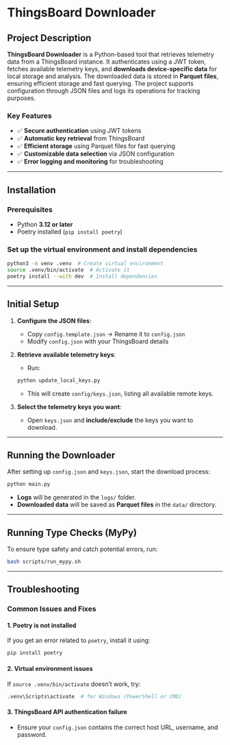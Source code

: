 # ThingsBoard Downloader

## Project Description

**ThingsBoard Downloader** is a Python-based tool that retrieves telemetry data from a ThingsBoard instance. It authenticates using a JWT token, fetches available telemetry keys, and **downloads device-specific data** for local storage and analysis. The downloaded data is stored in **Parquet files**, ensuring efficient storage and fast querying. The project supports configuration through JSON files and logs its operations for tracking purposes.

### **Key Features**

- ✅ **Secure authentication** using JWT tokens
- ✅ **Automatic key retrieval** from ThingsBoard
- ✅ **Efficient storage** using Parquet files for fast querying
- ✅ **Customizable data selection** via JSON configuration
- ✅ **Error logging and monitoring** for troubleshooting

---

## Installation

### **Prerequisites**

- Python **3.12 or later**
- Poetry installed (`pip install poetry`)

### **Set up the virtual environment and install dependencies**

```bash
python3 -m venv .venv  # Create virtual environment
source .venv/bin/activate  # Activate it
poetry install --with dev  # Install dependencies
```

---

## Initial Setup

1. **Configure the JSON files**:

   - Copy `config.template.json` → Rename it to `config.json`
   - Modify `config.json` with your ThingsBoard details

2. **Retrieve available telemetry keys**:

   - Run:

   ```bash
   python update_local_keys.py
   ```

   - This will create `config/keys.json`, listing all available remote keys.

3. **Select the telemetry keys you want**:
   - Open `keys.json` and **include/exclude** the keys you want to download.

---

## Running the Downloader

After setting up `config.json` and `keys.json`, start the download process:

```bash
python main.py
```

- **Logs** will be generated in the `logs/` folder.
- **Downloaded data** will be saved as **Parquet files** in the `data/` directory.

---

## Running Type Checks (MyPy)

To ensure type safety and catch potential errors, run:

```bash
bash scripts/run_mypy.sh
```

---

## Troubleshooting

### **Common Issues and Fixes**

#### **1. Poetry is not installed**

If you get an error related to `poetry`, install it using:

```bash
pip install poetry
```

#### **2. Virtual environment issues**

If `source .venv/bin/activate` doesn’t work, try:

```bash
.venv\Scripts\activate  # for Windows (PowerShell or CMD)
```

#### **3. ThingsBoard API authentication failure**

- Ensure your `config.json` contains the correct host URL, username, and password.
